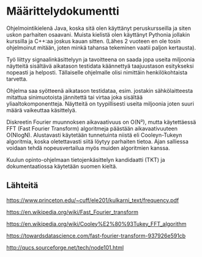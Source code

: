 # Määrittelydokumentti

Ohjelmointikielenä Java, koska sitä olen käyttänyt peruskursseilla ja siten uskon parhaiten osaavani. Muista kielistä olen käyttänyt Pythonia jollakin kurssilla ja C++:aa joskus kauan sitten. (Lähes 2 vuoteen en ole tosin ohjelmoinut mitään, joten minkä tahansa tekeminen vaatii paljon kertausta).

Työ liittyy signaalinkäsittelyyn ja tavoitteena on saada jopa useita miljoonia näytteitä sisältävä aikatason testidata käännettyä taajuustason esitykseksi nopeasti ja helposti. Tällaiselle ohjelmalle olisi nimittäin henkilökohtaista tarvetta.

Ohjelma saa syötteenä aikatason testidataa, esim. jostakin sähkölaitteesta mitattua sinimuotoista jännitettä tai virtaa joka sisältää yliaaltokomponentteja. Näytteitä on tyypillisesti useita miljoonia joten suuri määrä vaikeuttaa käsittelyä.

Diskreetin Fourier muunnoksen aikavaativuus on O(N²), mutta käytettäessä FFT (Fast Fourier Transform) algoritmeja päästään aikavaativuuteen O(NlogN). Alustavasti käytetään tunnetuinta niistä eli Cooleyn-Tukeyn algoritmia, koska oletettavasti siitä löytyy parhaiten tietoa. Ajan salliessa voidaan tehdä nopeusvertailua myös muiden algoritmien kanssa.

Kuulun opinto-ohjelmaan tietojenkäsittelyn kandidaatti (TKT) ja dokumentaatiossa käytetään suomen kieltä.

## Lähteitä

https://www.princeton.edu/~cuff/ele201/kulkarni_text/frequency.pdf

https://en.wikipedia.org/wiki/Fast_Fourier_transform 

https://en.wikipedia.org/wiki/Cooley%E2%80%93Tukey_FFT_algorithm 

https://towardsdatascience.com/fast-fourier-transform-937926e591cb 

http://qucs.sourceforge.net/tech/node101.html
